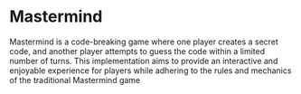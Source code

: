 # Mastermind
Mastermind is a code-breaking game where one player creates a secret code, and another player attempts to guess the code within a limited number of turns. This implementation aims to provide an interactive and enjoyable experience for players while adhering to the rules and mechanics of the traditional Mastermind game
